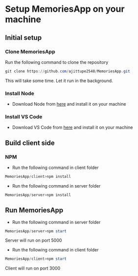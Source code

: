 # Setup MemoriesApp on your machine

## Initial setup

### Clone MemoriesApp
Run the following command to clone the repository

```powershell
git clone https://github.com/ajittupe2548/MemoriesApp.git
```

This will take some time. Let it run in the background.

### Install Node
- Download Node from [here](https://nodejs.org/en/download/) and install it on your machine

### Install VS Code
- Download VS Code from [here](https://code.visualstudio.com/download) and install it on your machine

## Build client side

### NPM
- Run the following command in client folder
```powershell
MemoriesApp/client>npm install
```

- Run the following command in server folder
```powershell
MemoriesApp/server>npm install
```

## Run MemoriesApp
- Run the following command in server folder
```powershell
MemoriesApp/server>npm start
```
Server will run on port 5000

- Run the following command in client folder
```powershell
MemoriesApp/client>npm start
```
Client will run on port 3000